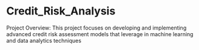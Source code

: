 # Credit_Risk_Analysis
Project Overview: This project focuses on developing and implementing advanced credit risk assessment models that leverage in machine learning and data analytics techniques
